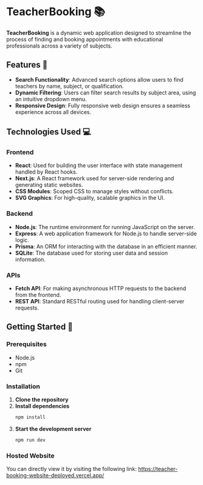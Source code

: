# TeacherBooking 📚

**TeacherBooking** is a dynamic web application designed to streamline the process of finding and booking appointments with educational professionals across a variety of subjects.

## Features 🌟

- **Search Functionality**: Advanced search options allow users to find teachers by name, subject, or qualification. 
- **Dynamic Filtering**: Users can filter search results by subject area, using an intuitive dropdown menu. 
- **Responsive Design**: Fully responsive web design ensures a seamless experience across all devices. 

## Technologies Used 💻

### Frontend

- **React**: Used for building the user interface with state management handled by React hooks. 
- **Next.js**: A React framework used for server-side rendering and generating static websites. 
- **CSS Modules**: Scoped CSS to manage styles without conflicts. 
- **SVG Graphics**: For high-quality, scalable graphics in the UI. 

### Backend

- **Node.js**: The runtime environment for running JavaScript on the server. 
- **Express**: A web application framework for Node.js to handle server-side logic. 
- **Prisma**: An ORM for interacting with the database in an efficient manner. 
- **SQLite**: The database used for storing user data and session information. 

### APIs

- **Fetch API**: For making asynchronous HTTP requests to the backend from the frontend. 
- **REST API**: Standard RESTful routing used for handling client-server requests. 

## Getting Started 🚀

### Prerequisites

- Node.js
- npm 
- Git

### Installation
1. **Clone the repository**
2. **Install dependencies**
   ```bash
   npm install
   ```
3. **Start the development server**
   ```bash
   npm run dev
   ```

### Hosted Website
You can directly view it by visiting the following link: https://teacher-booking-website-deployed.vercel.app/



